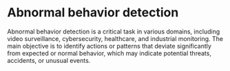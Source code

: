 # Abnormal behavior detection
Abnormal behavior detection is a critical task in various domains, including video surveillance, cybersecurity, healthcare, and industrial monitoring. The main objective is to identify actions or patterns that deviate significantly from expected or normal behavior, which may indicate potential threats, accidents, or unusual events.
